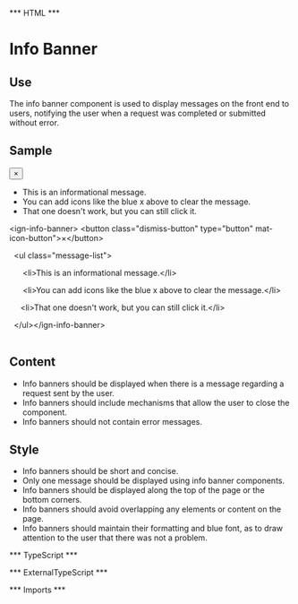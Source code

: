 *** HTML ***
# Info Banner

## Use

The info banner component is used to display messages on the front end to users, notifying the user when a
    request was completed or submitted without error.

## Sample

<mat-tab-group>
    <mat-tab label="Component Sample">
        <div class="tab-height">
            <ign-info-banner> <button class="dismiss-button" type="button" mat-icon-button>&times;</button>
                <ul class="message-list">
                    <li>This is an informational message.</li>
                    <li>You can add icons like the blue x above to clear the message.</li>
                    <li>That one doesn't work, but you can still click it.</li>
                </ul></ign-info-banner>
        </div></mat-tab>
    <mat-tab label="HTML"><div class="tab-height">
        <table style="width:100%">
            <p> &lt;ign-info-banner> &lt;button class="dismiss-button" type="button" mat-icon-button"&gt;&times;&lt;/button&gt;</p>
            <p> &nbsp;&nbsp;&lt;ul class="message-list"&gt;</p>
            <p>&nbsp;&nbsp; &nbsp;&nbsp; &lt;li&gt;This is an informational message.&lt;/li&gt;</p>
            <p>&nbsp;&nbsp; &nbsp;&nbsp; &lt;li>You can add icons like the blue x above to clear the message.&lt;/li&gt;</p>
            <p>&nbsp;&nbsp; &nbsp;&nbsp;&lt;li&gt;That one doesn't work, but you can still click it.&lt;/li&gt;</p>
            <p>&nbsp;&nbsp;&lt;/ul&gt;&lt;/ign-info-banner></p>
        </table>
    </div></mat-tab>
</mat-tab-group>

## Content

* Info banners should be displayed when there is a message regarding a request sent by the user.
* Info banners should include mechanisms that allow the user to close the component.
* Info banners should not contain error messages.


## Style

* Info banners should be short and concise.
* Only one message should be displayed using info banner components.
* Info banners should be displayed along the top of the page or the bottom corners.
* Info banners should avoid overlapping any elements or content on the page.
* Info banners should maintain their formatting and blue font, as to draw attention to the user that there was not
a problem.

*** TypeScript *** 

*** ExternalTypeScript ***

*** Imports ***